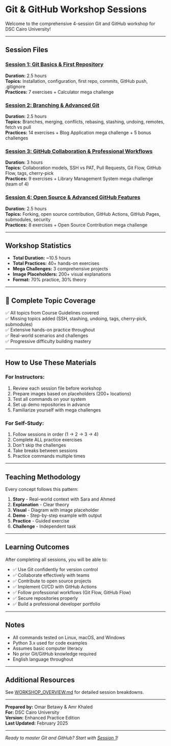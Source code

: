 # Git & GitHub Workshop Sessions

Welcome to the comprehensive 4-session Git and GitHub workshop for DSC Cairo University!

---

## Session Files

### [Session 1: Git Basics & First Repository](session-1.md)
**Duration:** 2.5 hours  
**Topics:** Installation, configuration, first repo, commits, GitHub push, .gitignore  
**Practices:** 7 exercises + Calculator mega challenge  

### [Session 2: Branching & Advanced Git](session-2.md)
**Duration:** 2.5 hours  
**Topics:** Branches, merging, conflicts, rebasing, stashing, undoing, remotes, fetch vs pull  
**Practices:** 14 exercises + Blog Application mega challenge + 5 bonus challenges  

### [Session 3: GitHub Collaboration & Professional Workflows](session-3.md)
**Duration:** 3 hours  
**Topics:** Collaboration models, SSH vs PAT, Pull Requests, Git Flow, GitHub Flow, tags, cherry-pick  
**Practices:** 9 exercises + Library Management System mega challenge (team of 4)  

### [Session 4: Open Source & Advanced GitHub Features](session-4.md)
**Duration:** 2.5 hours  
**Topics:** Forking, open source contribution, GitHub Actions, GitHub Pages, submodules, security  
**Practices:** 8 exercises + Open Source Contribution mega challenge  

---

## Workshop Statistics

- **Total Duration:** ~10.5 hours
- **Total Practices:** 40+ hands-on exercises
- **Mega Challenges:** 3 comprehensive projects
- **Image Placeholders:** 200+ visual explanations
- **Format:** 70% practice, 30% theory

---

## 🎯 Complete Topic Coverage

✅ All topics from Course Guidelines covered  
✅ Missing topics added (SSH, stashing, undoing, tags, cherry-pick, submodules)  
✅ Extensive hands-on practice throughout  
✅ Real-world scenarios and challenges  
✅ Progressive difficulty building mastery  

---

## How to Use These Materials

### For Instructors:
1. Review each session file before workshop
2. Prepare images based on placeholders (200+ locations)
3. Test all commands on your system
4. Set up demo repositories in advance
5. Familiarize yourself with mega challenges

### For Self-Study:
1. Follow sessions in order (1 → 2 → 3 → 4)
2. Complete ALL practice exercises
3. Don't skip the challenges
4. Take breaks between sessions
5. Practice commands multiple times

---

## Teaching Methodology

Every concept follows this pattern:
1. **Story** - Real-world context with Sara and Ahmed
2. **Explanation** - Clear theory
3. **Visual** - Diagram with image placeholder
4. **Demo** - Step-by-step example with output
5. **Practice** - Guided exercise
6. **Challenge** - Independent task

---

## Learning Outcomes

After completing all sessions, you will be able to:
- ✅ Use Git confidently for version control
- ✅ Collaborate effectively with teams
- ✅ Contribute to open source projects
- ✅ Implement CI/CD with GitHub Actions
- ✅ Follow professional workflows (Git Flow, GitHub Flow)
- ✅ Secure repositories properly
- ✅ Build a professional developer portfolio

---

## Notes

- All commands tested on Linux, macOS, and Windows
- Python 3.x used for code examples
- Assumes basic computer literacy
- No prior Git/GitHub knowledge required
- English language throughout

---

## Additional Resources

See [WORKSHOP_OVERVIEW.md](../WORKSHOP_OVERVIEW.md) for detailed session breakdowns.

---

**Prepared by:** Omar Betawy & Amr Khaled  
**For:** DSC Cairo University  
**Version:** Enhanced Practice Edition  
**Last Updated:** February 2025

---

*Ready to master Git and GitHub? Start with [Session 1](session-1.md)!* 
